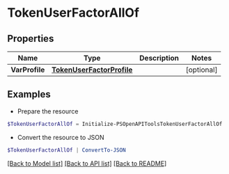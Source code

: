 # TokenUserFactorAllOf
## Properties

Name | Type | Description | Notes
------------ | ------------- | ------------- | -------------
**VarProfile** | [**TokenUserFactorProfile**](TokenUserFactorProfile.md) |  | [optional] 

## Examples

- Prepare the resource
```powershell
$TokenUserFactorAllOf = Initialize-PSOpenAPIToolsTokenUserFactorAllOf  -VarProfile null
```

- Convert the resource to JSON
```powershell
$TokenUserFactorAllOf | ConvertTo-JSON
```

[[Back to Model list]](../README.md#documentation-for-models) [[Back to API list]](../README.md#documentation-for-api-endpoints) [[Back to README]](../README.md)

